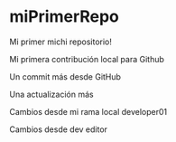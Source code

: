 # miPrimerRepo
Mi primer michi repositorio!

Mi primera contribución local para Github

Un commit más desde GitHub

Una actualización más

Cambios desde mi rama local developer01

Cambios desde dev editor 